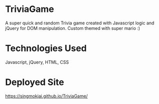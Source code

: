 # TriviaGame

A super quick and random Trivia game created with Javascript logic and jQuery for DOM manipulation. Custom themed with super mario :)

# Technologies Used

Javascript, jQuery, HTML, CSS

# Deployed Site 

https://singmokjai.github.io/TriviaGame/


